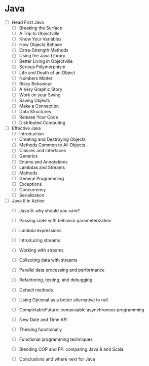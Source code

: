 # Java
- [ ] Head First Java
    - [ ] Breaking the Surface
    - [ ] A Trip to Objectville
    - [ ] Know Your Variables
    - [ ] How Objects Behave
    - [ ] Extra-Strength Methods
    - [ ] Using the Java Library
    - [ ] Better Living in Objectville
    - [ ] Serious Polymorphism
    - [ ] Life and Death of an Object
    - [ ] Numbers Matter
    - [ ] Risky Behaviour
    - [ ] A Very Graphic Story
    - [ ] Work on your Swing
    - [ ] Saving Objects
    - [ ] Make a Connection
    - [ ] Data Structures
    - [ ] Release Your Code
    - [ ] Distributed Computing
- [ ] Effective Java
    - [ ] Introduction
    - [ ] Creating and Destroying Objects
    - [ ] Methods Common to All Objects
    - [ ] Classes and Interfaces
    - [ ] Generics
    - [ ] Enums and Annotations
    - [ ] Lambdas and Streams
    - [ ] Methods
    - [ ] General Programming
    - [ ] Exceptions
    - [ ] Concurrency
    - [ ] Serialization
- [ ] Java 8 in Action
    - [ ] Java 8: why should you care?
    - [ ] Passing code with behavior parameterization
    - [ ] Lambda expressions
    - [ ] Introducing streams
    - [ ] Working with streams
    - [ ] Collecting data with streams
    - [ ] Parallel data processing and performance
    - [ ] Refactoring, testing, and debugging
    - [ ] Default methods
    - [ ] Using Optional as a better alternative to null
    - [ ] CompletableFuture: composable asynchronous programming
    - [ ] New Date and Time API
    - [ ] Thinking functionally
    - [ ] Functional programming techniques
    - [ ] Blending OOP and FP: comparing Java 8 and Scala
    - [ ] Conclusions and where next for Java
    
